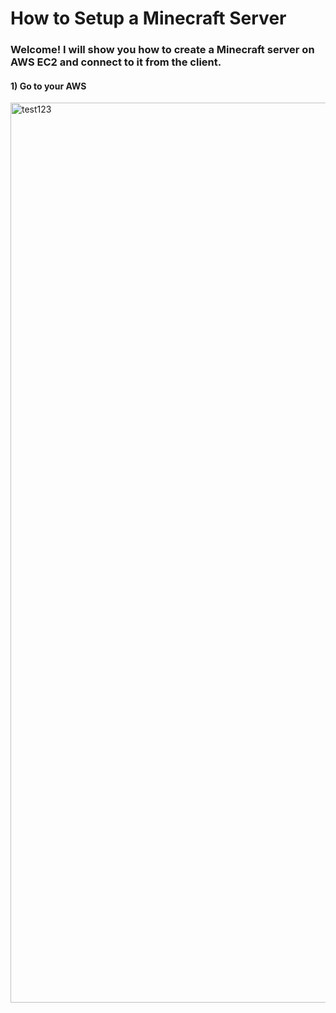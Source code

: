 # How to Setup a Minecraft Server

### Welcome! I will show you how to create a Minecraft server on AWS EC2 and connect to it from the client.

#### 1) Go to your AWS 
<img width="1440" alt="test123" src="https://github.com/Blake-Hua/CS312/assets/39657294/e806a8b9-8b59-477a-8751-bd4c8495bed1">

